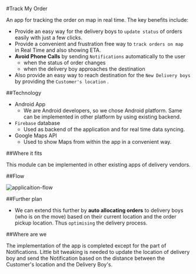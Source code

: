 #Track My Order

An app for tracking the order on map in real time. The key benefits include:

- Provide an easy way for the delivery boys to `update status` of orders easily with just a few clicks.
- Provide a convenient and frustration free way to `track orders on map ` in Real Time and also showing ETA.
- **Avoid Phone Calls** by sending `Notifications` automatically to the user
	- when the status of order changes
	- when the delivery boy approaches the destination
- Also provide an easy way to reach destination for the `New Delivery boys` by providing the `Customer's location` .

##Technology

- Android App
	- We are Android developers, so we chose Android platform. Same can be implemented in other platform by using existing backend.
- `Firebase` database
	- Used as backend of the application and for real time data syncing.
- Google Maps API
	- Used to show Maps from within the app in a convenient way.

##Where it fits

This module can be implemented in other existing apps of delivery vendors.

##Flow

![applicaition-flow](https://raw.githubusercontent.com/kalyandechiraju/track-my-order/master/ScreenShot2016-05-15.png)

##Further plan

- We can extend this further by **auto allocating orders** to delivery boys (who is on the move) based on their current location and the order pickup location. Thus `optimising` the delivery process.


##Where are we

The implementation of the app is completed except for the part of Notifications. Little bit tweaking is needed to update the location of delivery boy and send the Notification based on the distance between the Customer's location and the Delivery Boy's.